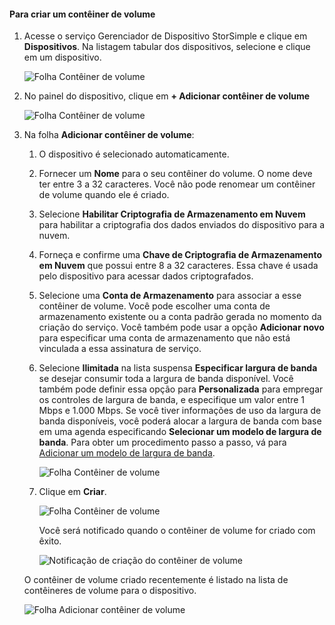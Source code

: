 <!--author=alkohli last changed: 06/22/17-->

#### <a name="to-create-a-volume-container"></a>Para criar um contêiner de volume
1. Acesse o serviço Gerenciador de Dispositivo StorSimple e clique em **Dispositivos**. Na listagem tabular dos dispositivos, selecione e clique em um dispositivo. 

    ![Folha Contêiner de volume](./media/storsimple-8000-create-volume-container/createvolumecontainer1.png)

2. No painel do dispositivo, clique em **+ Adicionar contêiner de volume**

    ![Folha Contêiner de volume](./media/storsimple-8000-create-volume-container/createvolumecontainer2.png)

3. Na folha **Adicionar contêiner de volume**:
   
   1. O dispositivo é selecionado automaticamente.
   2. Fornecer um **Nome** para o seu contêiner do volume. O nome deve ter entre 3 a 32 caracteres. Você não pode renomear um contêiner de volume quando ele é criado.
   3. Selecione **Habilitar Criptografia de Armazenamento em Nuvem** para habilitar a criptografia dos dados enviados do dispositivo para a nuvem.
   4. Forneça e confirme uma **Chave de Criptografia de Armazenamento em Nuvem** que possui entre 8 a 32 caracteres. Essa chave é usada pelo dispositivo para acessar dados criptografados.
   5. Selecione uma **Conta de Armazenamento** para associar a esse contêiner de volume. Você pode escolher uma conta de armazenamento existente ou a conta padrão gerada no momento da criação do serviço. Você também pode usar a opção **Adicionar novo** para especificar uma conta de armazenamento que não está vinculada a essa assinatura de serviço.
   6. Selecione **Ilimitada** na lista suspensa **Especificar largura de banda** se desejar consumir toda a largura de banda disponível. Você também pode definir essa opção para **Personalizada** para empregar os controles de largura de banda, e especifique um valor entre 1 Mbps e 1.000 Mbps.
      Se você tiver informações de uso da largura de banda disponíveis, você poderá alocar a largura de banda com base em uma agenda especificando **Selecionar um modelo de largura de banda**. Para obter um procedimento passo a passo, vá para [Adicionar um modelo de largura de banda](../articles/storsimple/storsimple-8000-manage-bandwidth-templates.md#add-a-bandwidth-template).

      ![Folha Contêiner de volume](./media/storsimple-8000-create-volume-container/createvolumecontainer6b.png)
   7. Clique em **Criar**.

        ![Folha Contêiner de volume](./media/storsimple-8000-create-volume-container/createvolumecontainer6.png)
   
       Você será notificado quando o contêiner de volume for criado com êxito.

       ![Notificação de criação do contêiner de volume](./media/storsimple-8000-create-volume-container/createvolumecontainer8.png)

   O contêiner de volume criado recentemente é listado na lista de contêineres de volume para o dispositivo.

   ![Folha Adicionar contêiner de volume](./media/storsimple-8000-create-volume-container/createvolumecontainer9.png)


